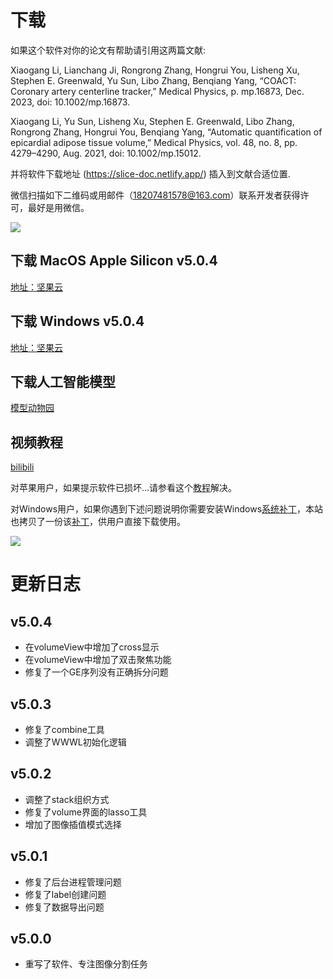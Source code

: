 # 下载

如果这个软件对你的论文有帮助请引用这两篇文献:

Xiaogang Li, Lianchang Ji, Rongrong Zhang, Hongrui You, Lisheng Xu, Stephen E. Greenwald, Yu Sun, Libo Zhang, Benqiang Yang, “COACT: Coronary artery centerline tracker,” Medical Physics, p. mp.16873, Dec. 2023, doi: 10.1002/mp.16873.

Xiaogang Li, Yu Sun, Lisheng Xu, Stephen E. Greenwald, Libo Zhang, Rongrong Zhang, Hongrui You, Benqiang Yang, “Automatic quantification of epicardial adipose tissue volume,” Medical Physics, vol. 48, no. 8, pp. 4279–4290, Aug. 2021, doi: 10.1002/mp.15012.

并将软件下载地址 (https://slice-doc.netlify.app/) 插入到文献合适位置.

微信扫描如下二维码或用邮件（18207481578@163.com）联系开发者获得许可，最好是用微信。

![](/images/QR.png)

## 下载 MacOS Apple Silicon v5.0.4

<a href='https://www.jianguoyun.com/p/Dah4d_QQ-MmzBhiL4o0GIAA'>地址：坚果云</a>

## 下载 Windows v5.0.4

<a href='https://www.jianguoyun.com/p/DZ6EifYQ-MmzBhiM4o0GIAA'>地址：坚果云</a>


## 下载人工智能模型

[模型动物园](./manual/model)

## 视频教程

<a href='https://b23.tv/9gyl6Q6'>bilibili</a>

对苹果用户，如果提示软件已损坏...请参看这个<a href='https://zhuanlan.zhihu.com/p/617123498?utm_id=0&utm_source=wechat_session&utm_medium=social&s_r=0'>教程</a>解决。

对Windows用户，如果你遇到下述问题说明你需要安装Windows<a href='https://learn.microsoft.com/en-US/cpp/windows/latest-supported-vc-redist?view=msvc-170'>系统补丁</a>，本站也拷贝了一份该<a href='/VC_redist.x64.exe'>补丁</a>，供用户直接下载使用。

![](/images/error.png)


# 更新日志

## v5.0.4
- 在volumeView中增加了cross显示
- 在volumeView中增加了双击聚焦功能
- 修复了一个GE序列没有正确拆分问题

## v5.0.3
- 修复了combine工具
- 调整了WWWL初始化逻辑

## v5.0.2
- 调整了stack组织方式
- 修复了volume界面的lasso工具
- 增加了图像插值模式选择

## v5.0.1
- 修复了后台进程管理问题
- 修复了label创建问题
- 修复了数据导出问题

## v5.0.0
- 重写了软件、专注图像分割任务

